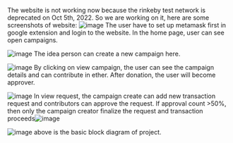 The website is not working now because the rinkeby test network is deprecated on Oct 5th, 2022. So we are working on it, here are some screenshots of website:
![image](https://user-images.githubusercontent.com/91687386/198102737-69a144ec-4824-40f3-a835-460b1c860849.png)
The user have to set up metamask first in google extension and login to the website. In the home page, user can see open campaigns.

![image](https://user-images.githubusercontent.com/91687386/198103485-2e062c15-5d16-4113-9b4c-ca5a01fd4478.png)
The idea person can create a new campaign here.

![image](https://user-images.githubusercontent.com/91687386/198103508-a881414f-f95d-4496-944a-105db99be7c9.png)
By clicking on view campaign, the user can see the campaign details and can contribute in ether. After donation, the user will become approver.

![image](https://user-images.githubusercontent.com/91687386/198103526-06d03c92-f25c-483c-b334-cdf900c02c22.png)
In view request, the campaign create can add new transaction request and contributors can approve the request. If approval count >50%, then only the campaign creator finalize the request and transaction proceeds![image](https://user-images.githubusercontent.com/91687386/198103587-9853dac4-9bd2-4ac9-9da8-1814f1101818.png)

![image](https://user-images.githubusercontent.com/91687386/198104239-4a65d9d7-9ce9-4071-b948-7b52e1608ba4.png)
above is the basic block diagram of project.

